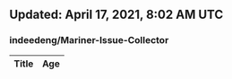 ## Updated: April 17, 2021, 8:02 AM UTC


### indeedeng/Mariner-Issue-Collector
|**Title**|**Age**|
|:----|:----|